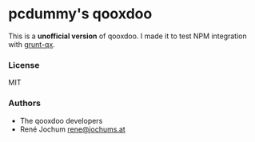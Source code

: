 # pcdummy's qooxdoo

This is a **unofficial version** of qooxdoo. I made it to test NPM integration
with [grunt-qx](https://www.npmjs.com/package/grunt-qx).

### License

MIT

### Authors

- The qooxdoo developers
- René Jochum <rene@jochums.at>
